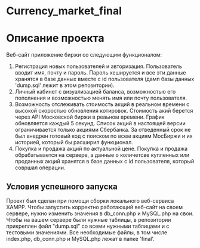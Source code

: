 # Currency_market_final

Описание проекта
=====================
Веб-сайт приложение биржи со следующим функционалом:
1. Регистрация новых пользователей и авторизация. Пользователь вводит имя, почту и пароль. Пароль хешируется и все эти данные хранятся в базе данных вместе с id пользователя (дамп базы данных 'dump.sql' лежит в этом репозитории).
2. Личный кабинет с визуализацией баланса, возможностью его пополнения и возможностью менять имя или почту пользователя.
3. Возможность отслеживать стоимость акций в реальном времени с высокой скоростью обновления котировок. Стоимость акий берется через API Московской биржи в реаьном времени. График обновляется каждый 5 секунд. Список акций в настоящей версии ограничивается только акциями Сбербанка. За отведенный срок не был внедрен готовый код с поиском по всем акциям МосБиржи и их историей, который бы расширил функционал.
4. Покупка и продажа акций по актуальной цене. Покупка и продажа обрабатывается на сервере, а данные о количетсве купленных или проданных акций хранятся в базе данных с id пользователя, который совршал операции.

Условия успешного запуска
-----------------------------------
Проект был сделан при помощи сборки локального веб-сервиса XAMPP. Чтобы запустить корректно работающий веб-сайт на своем сервере, нужно изменить значения в db_conn.php и MySQL.php на свои. Чтобы на вашем сервере были нужные таблицы, в репозитории прикреплен файл "dump.sql" со всеми нужными таблицами и с тестовыми значениями.
Все необходимые файлы, в том числе index.php, db_conn.php и MySQL.php лежат в папке 'final'.
